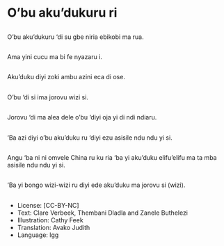 # O’bu aku’dukuru ri

##
O’bu aku’dukuru ‘di su
gbe niria ebikobi ma
rua.

##
Ama yini cucu ma bi fe
nyazaru i.

##
Aku’duku diyi zoki
ambu azini eca di ose.

##
O’bu ‘di si ima jorovu
wizi si.

##
Jorovu ‘di ma alea dele
o’bu ‘diyi oja yi di ndi
ndiaru.

##
‘Ba azi diyi o’bu
aku’duku ru ‘diyi ezu
asisile ndu ndu yi si.

##
Angu ‘ba ni ni omvele
China ru ku ria ‘ba yi
aku’duku elifu’elifu ma
ta mba asisile ndu ndu
yi si.

##
‘Ba yi bongo wizi-wizi ru
diyi ede aku’duku ma
jorovu si (wizi).

##
* License: [CC-BY-NC]
* Text: Clare Verbeek, Thembani Dladla and Zanele Buthelezi
* Illustration: Cathy Feek
* Translation: Avako Judith
* Language: lgg
